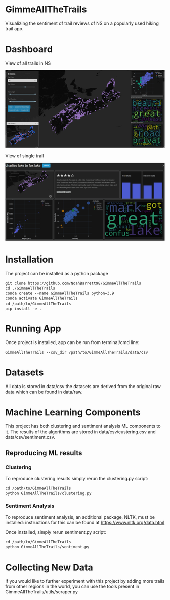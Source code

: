 # GimmeAllTheTrails

Visualizing the sentiment of trail reviews of NS on a popularly used hiking trail app.

# Dashboard

View of all trails in NS

![GLOBAL](img/Global.png)


View of single trail

![LOCAL](img/Local.png)

# Installation
The project can be installed as a python package

```
git clone https://github.com/NoahBarrett98/GimmeAllTheTrails
cd ./GimmeAllTheTrails
conda create --name GimmeAllTheTrails python=3.9
conda activate GimmeAllTheTrails
cd /path/to/GimmeAllTheTrails
pip install -e .
```

# Running App

Once project is installed, app can be run from terminal/cmd line:
```
GimmeAllTheTrails --csv_dir /path/to/GimmeAllTheTrails/data/csv
```

# Datasets

All data is stored in data/csv the datasets are derived from the original raw data which can be found in
data/raw.

# Machine Learning Components

This project has both clustering and sentiment analysis ML components to it. The results of the
algorithms are stored in data/csv/custering.csv and data/csv/sentiment.csv. 

## Reproducing ML results
### Clustering
 To reproduce clustering results simply rerun the clustering.py script:

```
cd /path/to/GimmeAllTheTrails
python GimmeAllTheTrails/clustering.py
```

### Sentiment Analysis
To reproduce sentiment analysis, an additional package, NLTK, must be installed: instructions for this can
be found at https://www.nltk.org/data.html

Once installed, simply rerun sentiment.py script:
```
cd /path/to/GimmeAllTheTrails
python GimmeAllTheTrails/sentiment.py
```

# Collecting New Data

If you would like to further experiment with this project by adding more trails from other regions in the world, you can use 
the tools present in GimmeAllTheTrails/utils/scraper.py
